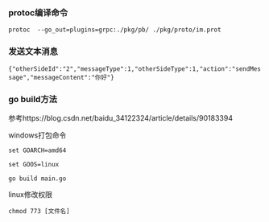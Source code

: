 ### protoc编译命令

`protoc  --go_out=plugins=grpc:./pkg/pb/ ./pkg/proto/im.prot
`

### 发送文本消息
`{"otherSideId":"2","messageType":1,"otherSideType":1,"action":"sendMessage","messageContent":"你好"}`

### go build方法
参考https://blog.csdn.net/baidu_34122324/article/details/90183394


windows打包命令
```
set GOARCH=amd64

set GOOS=linux

go build main.go
```
linux修改权限

```
chmod 773 [文件名]
```